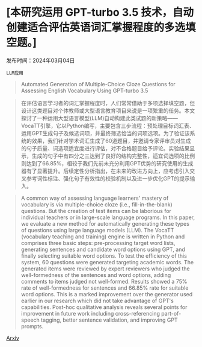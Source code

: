 # [本研究运用 GPT-turbo 3.5 技术，自动创建适合评估英语词汇掌握程度的多选填空题。]

发布时间：2024年03月04日

`LLM应用`

> Automated Generation of Multiple-Choice Cloze Questions for Assessing English Vocabulary Using GPT-turbo 3.5

> 在评估语言学习者的词汇掌握程度时，人们常常借助于多项选择填空题，但设计这类题目对个体教师或大型语言教育项目来说是一项繁重的任务。本文探讨了一种运用大型语言模型(LLM)自动构建此类试题的新策略——VocaTT引擎，它以Python编写，主要包含三步流程：预处理目标词汇表、运用GPT生成句子及候选词项，并最终筛选恰当的词项选项。为了验证该系统的效果，我们针对学术词汇生成了60道题目，并邀请专家评审员对生成的句子质量、词选项适宜度进行评估，对不合格题目给予评论。实验结果显示，生成的句子中有四分之三达到了良好的结构完整性，适宜词选项的比例则达到了66.85%，相较于我们先前未充分利用GPT优势的研究使用的生成器有了显著提升。后续定性分析指出，在未来的改进方向上，应考虑引入交叉参考词性标注、强化句子有效性的校验机制以及进一步优化GPT的提示输入。

> A common way of assessing language learners' mastery of vocabulary is via multiple-choice cloze (i.e., fill-in-the-blank) questions. But the creation of test items can be laborious for individual teachers or in large-scale language programs. In this paper, we evaluate a new method for automatically generating these types of questions using large language models (LLM). The VocaTT (vocabulary teaching and training) engine is written in Python and comprises three basic steps: pre-processing target word lists, generating sentences and candidate word options using GPT, and finally selecting suitable word options. To test the efficiency of this system, 60 questions were generated targeting academic words. The generated items were reviewed by expert reviewers who judged the well-formedness of the sentences and word options, adding comments to items judged not well-formed. Results showed a 75% rate of well-formedness for sentences and 66.85% rate for suitable word options. This is a marked improvement over the generator used earlier in our research which did not take advantage of GPT's capabilities. Post-hoc qualitative analysis reveals several points for improvement in future work including cross-referencing part-of-speech tagging, better sentence validation, and improving GPT prompts.

[Arxiv](https://arxiv.org/abs/2403.02078)